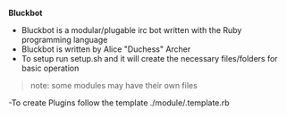 **Bluckbot**

- Bluckbot is a modular/plugable irc bot written with the Ruby programming language
- Bluckbot is written by Alice "Duchess" Archer
- To setup run setup.sh and it will create the necessary files/folders for basic operation

>note: some modules may have their own files

-To create Plugins follow the template ./module/.template.rb
